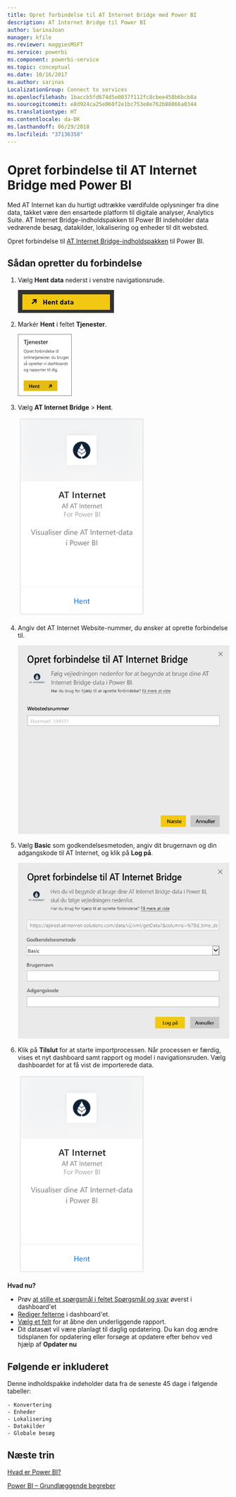 ```yaml
---
title: Opret forbindelse til AT Internet Bridge med Power BI
description: AT Internet Bridge til Power BI
author: SarinaJoan
manager: kfile
ms.reviewer: maggiesMSFT
ms.service: powerbi
ms.component: powerbi-service
ms.topic: conceptual
ms.date: 10/16/2017
ms.author: sarinas
LocalizationGroup: Connect to services
ms.openlocfilehash: 1baccb5fd674d5e0037f112fc8cbee450b6bcb8a
ms.sourcegitcommit: e8d924ca25e060f2e1bc753e8e762b88066a0344
ms.translationtype: HT
ms.contentlocale: da-DK
ms.lasthandoff: 06/29/2018
ms.locfileid: "37136358"
---
```

# <a name="connect-to-at-internet-bridge-with-power-bi"></a>Opret forbindelse til AT Internet Bridge med Power BI
Med AT Internet kan du hurtigt udtrække værdifulde oplysninger fra dine data, takket være den ensartede platform til digitale analyser, Analytics Suite. AT Internet Bridge-indholdspakken til Power BI indeholder data vedrørende besøg, datakilder, lokalisering og enheder til dit websted.

Opret forbindelse til [AT Internet Bridge-indholdspakken](https://app.powerbi.com/getdata/services/at-internet-bridge) til Power BI.

## <a name="how-to-connect"></a>Sådan opretter du forbindelse
1. Vælg **Hent data** nederst i venstre navigationsrude.
   
   ![](media/service-connect-to-at-internet/pbi_getdata.png) 
2. Markér **Hent** i feltet **Tjenester**.
   
   ![](media/service-connect-to-at-internet/pbi_getservices.png) 
3. Vælg **AT Internet Bridge** \> **Hent**.
   
   ![](media/service-connect-to-at-internet/atinternet.png)
4. Angiv det AT Internet Website-nummer, du ønsker at oprette forbindelse til.
   
   ![](media/service-connect-to-at-internet/params.png)
5. Vælg **Basic** som godkendelsesmetoden, angiv dit brugernavn og din adgangskode til AT Internet, og klik på **Log på**.
   
   ![](media/service-connect-to-at-internet/creds.png)
6. Klik på **Tilslut** for at starte importprocessen. Når processen er færdig, vises et nyt dashboard samt rapport og model i navigationsruden. Vælg dashboardet for at få vist de importerede data.
   
    ![](media/service-connect-to-at-internet/atinternet.png)

**Hvad nu?**

* Prøv [at stille et spørgsmål i feltet Spørgsmål og svar](power-bi-q-and-a.md) øverst i dashboard'et
* [Rediger felterne](service-dashboard-edit-tile.md) i dashboard'et.
* [Vælg et felt](service-dashboard-tiles.md) for at åbne den underliggende rapport.
* Dit datasæt vil være planlagt til daglig opdatering. Du kan dog ændre tidsplanen for opdatering eller forsøge at opdatere efter behov ved hjælp af **Opdater nu**

## <a name="whats-included"></a>Følgende er inkluderet
Denne indholdspakke indeholder data fra de seneste 45 dage i følgende tabeller:  

    - Konvertering  
    - Enheder  
    - Lokalisering  
    - Datakilder  
    - Globale besøg  

## <a name="next-steps"></a>Næste trin
[Hvad er Power BI?](power-bi-overview.md)

[Power BI – Grundlæggende begreber](service-basic-concepts.md)

